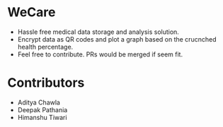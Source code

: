 # WeCare
- Hassle free medical data storage and analysis solution.
- Encrypt data as QR codes and plot a graph based on the crucnched health percentage.
- Feel free to contribute. PRs would be merged if seem fit.

# Contributors
- Aditya Chawla
- Deepak Pathania
- Himanshu Tiwari

